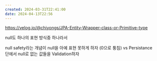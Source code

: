 ```yaml
---
created: 2024-03-31T22:41:00
date: 2024-04-13T22:56
---
```

https://velog.io/@chiyongs/JPA-Entity-Wrapper-class-or-Primitive-type

null도 하나의 표현 방식중 하나라서

null safety라는 개념이 null을 아예 표현 못하게 하자 (0으로 퉁침) vs Persistance 단에서 null로 없는 값들을 Validation하자